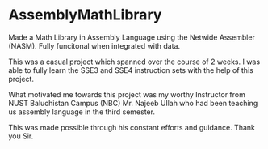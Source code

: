 # AssemblyMathLibrary
Made a Math Library in Assembly Language using the Netwide Assembler (NASM). Fully funcitonal when integrated with data. 

This was a casual project which spanned over the course of 2 weeks. I was able to fully learn the SSE3 and SSE4 instruction sets with the help of this project. 

What motivated me towards this project was my worthy Instructor from NUST Baluchistan Campus (NBC) Mr. Najeeb Ullah who had been teaching us assembly language 
in the third semester. 

This was made possible through his constant efforts and guidance. Thank you Sir.
